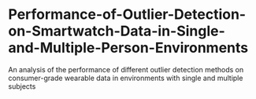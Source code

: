 # Performance-of-Outlier-Detection-on-Smartwatch-Data-in-Single-and-Multiple-Person-Environments
An analysis of the performance of different outlier detection methods on consumer-grade wearable data in environments with single and multiple subjects

